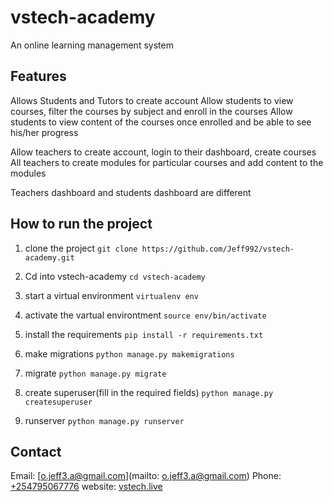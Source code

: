 # vstech-academy
An online learning management system 

## Features

Allows Students and Tutors to create account
Allow students to view courses, filter the courses by subject and enroll in the courses
Allow students to view content of the courses once enrolled and be able to see his/her progress

Allow teachers to create account, login to their dashboard, create courses
All teachers to create modules for particular courses and add content to the modules

Teachers dashboard and students dashboard are different

## How to run the project

1. clone the project
`git clone https://github.com/Jeff992/vstech-academy.git`

2. Cd into vstech-academy
 `cd vstech-academy`
3. start a virtual environment
   `virtualenv env` 
4. activate the vartual environtment
   `source env/bin/activate`
5. install the requirements
   `pip install -r requirements.txt `
6. make migrations
    `python manage.py makemigrations`
7. migrate
     `python manage.py migrate`
8. create superuser(fill in the required fields)
  `python manage.py createsuperuser`
9. runserver
   `python manage.py runserver`

## Contact
Email: [o.jeff3.a@gmail.com](mailto: o.jeff3.a@gmail.com)
Phone: [+254795067776](tel:+254795067776)
website: [vstech.live](http://vstech.live)
